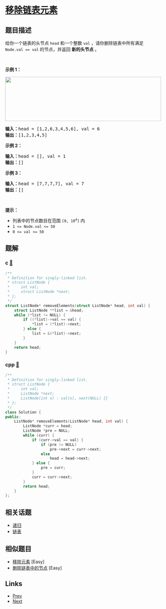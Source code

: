 
# [移除链表元素](https://leetcode-cn.com/problems/remove-linked-list-elements)

## 题目描述

给你一个链表的头节点 <code>head</code> 和一个整数 <code>val</code> ，请你删除链表中所有满足 <code>Node.val == val</code> 的节点，并返回 <strong>新的头节点</strong> 。
<p> </p>

<p><strong>示例 1：</strong></p>
<img alt="" src="https://assets.leetcode.com/uploads/2021/03/06/removelinked-list.jpg" style="width: 500px; height: 142px;" />
<pre>
<strong>输入：</strong>head = [1,2,6,3,4,5,6], val = 6
<strong>输出：</strong>[1,2,3,4,5]
</pre>

<p><strong>示例 2：</strong></p>

<pre>
<strong>输入：</strong>head = [], val = 1
<strong>输出：</strong>[]
</pre>

<p><strong>示例 3：</strong></p>

<pre>
<strong>输入：</strong>head = [7,7,7,7], val = 7
<strong>输出：</strong>[]
</pre>

<p> </p>

<p><strong>提示：</strong></p>

<ul>
	<li>列表中的节点数目在范围 <code>[0, 10<sup>4</sup>]</code> 内</li>
	<li><code>1 <= Node.val <= 50</code></li>
	<li><code>0 <= val <= 50</code></li>
</ul>


## 题解

### c [🔗](remove-linked-list-elements.c) 
```c
/**
 * Definition for singly-linked list.
 * struct ListNode {
 *     int val;
 *     struct ListNode *next;
 * };
 */
struct ListNode* removeElements(struct ListNode* head, int val) {
    struct ListNode **list = &head;
    while (*list != NULL) {
        if ((*list)->val == val) {
            *list = (*list)->next;
        } else {
            list = &(*list)->next;
        }
    }
    return head;
}
```
### cpp [🔗](remove-linked-list-elements.cpp) 
```cpp
/**
 * Definition for singly-linked list.
 * struct ListNode {
 *     int val;
 *     ListNode *next;
 *     ListNode(int x) : val(x), next(NULL) {}
 * };
 */
class Solution {
public:
    ListNode* removeElements(ListNode* head, int val) {
        ListNode *curr = head;
        ListNode *pre = NULL;
        while (curr) {
            if (curr->val == val) {
                if (pre != NULL)
                    pre->next = curr->next;
                else 
                    head = head->next;
            } else {
                pre = curr;
            }
            curr = curr->next;
        }
        return head;
    }
};
```


## 相关话题

- [递归](https://leetcode-cn.com/tag/recursion) 
- [链表](https://leetcode-cn.com/tag/linked-list) 


## 相似题目

- [移除元素](../remove-element/README.md)  [Easy] 
- [删除链表中的节点](../delete-node-in-a-linked-list/README.md)  [Easy] 


## Links

- [Prev](../happy-number/README.md) 
- [Next](../count-primes/README.md) 

